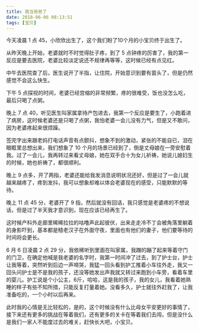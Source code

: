 ```yaml
---
title: 我当爸爸了
date: 2018-06-06 08:13:51
tags: [宝贝]
---
```


今天凌晨 1 点 45，小欣欣出生了，这个我们盼了10个月的小宝贝终于出生了。
<!-- more --><!-- toc -->
从昨天晚上开始，老婆就时不时觉得肚子疼，到了 5 点钟疼的厉害了，我的第一反应是要去医院，老婆比较淡定说还不规律再等等，这时候已经有点见红。

中午去医院查了后，医生说开了半指，让住院，开始意识到要有苗头了，但是仍然感觉不会这么快生。

下午 5 点探视的时间，老婆已经宫缩的非常频繁，疼的很难受，饭也没怎么吃，最后只喝了点粥。

晚上 7 点 40，听见医生叫家属拿待产包进去，我第一个反应是要生了，小跑着进了病房，这时候老婆还是只喝了点粥，我怕老婆一会儿没有力气，但是又不敢问，因为老婆疼起来很烦躁。

签完字出来跟老妈打电话声音有点颤抖，想象不到的激动，紧张的不能自已，泪在眼眶里总想出来，我们想象了 10 个月的场景已经到了，倒是丈母娘在一旁安慰着我。过了一会儿，我再转过来看丈母娘，她在双手合十为女儿祈祷，她说儿媳妇生的时候，她也祈祷了，都很顺利。

晚上 9 点多，开了两指，老婆还能给我发消息说明状况还好，但是过了一会儿就越来越疼了，疼到发抖，我可以想象却难以体会老婆现在的感受，只能默默的等待。

晚上 11 点 45 分，老婆开了 9 指，然后就没有回话，我只感觉是老婆疼的不想说话，但是过了半天我才意识到，现在应该已经再生了。

这时候产科外走廊里稀稀拉拉的咕噜声此起彼伏，出来走走冷不丁会被角落里躺着的身影吓到，基本都是糙老汉子在外面守夜，里面也有他们的妻子，他们要等待的时间将会更长。

6 月 6 日凌晨 2 点 29 分，我依稀听到里面在叫家属，我蹭的蹦了起来等着守门的门卫，在确定他喊是我老婆的名字时，我第一时间冲了过去，到了护士台，护士让我等着，突然听到后边一声啼哭，我猛一回头看到护工推着小车往外走，我又一回头问护士是不是我的孩子，还没等她发出声我就又转过来跑到小车旁，看着车里的婴儿。护工说是个小公主，6斤，哈哈，这是我的孩子，我的女儿，我看着她熟睡的样子有些不知所措，只能反复打量着她。没看多久，护士就往外赶我了，让我准备吃的，一个小时以后再来。

此时我的心情是无比轻松的，是的，这个时候没有什么比母女平安更好的事情了，接下来还有更多的挑战在等着我们，还有更多的关卡在等着我们去闯，但是没什么是我们一家人不能度过去的难关，赶快长大吧，小宝贝。

